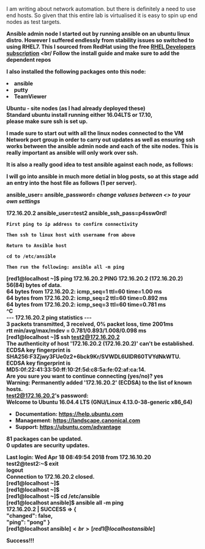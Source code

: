 I am writing about network automation. but there is definitely a need
to use end hosts. So given that this entire lab is virtualised it is
easy to spin up end nodes as test targets. 

<b>Ansible admin node<b>
I started out by running ansible on an ubuntu linux distro. However I
suffered endlessly from stability issues so switched to using RHEL7.
This I sourced from RedHat using the free 
<a href="https://developers.redhat.com/blog/2016/03/31/no-cost-rhel-developer-subscription-now-available/">RHEL Developers 
subscription</a>
<br/
Follow the install guide and make sure to add the dependent repos
   
I also installed the following packages onto this node:
<li>ansible</li>
<li>putty</li>
<li>TeamViewer</li>
    
<b>Ubuntu</b> - site nodes (as I had already deployed these)<br>
Standard ubuntu install running either 16.04LTS or 17.10, <br>
please make sure ssh is set up.

I made sure to start out with all the linux nodes connected to the
VM Network port group in order to carry out updates as well as ensuring
ssh works between the ansible admin node and each of the site nodes. 
This is really important as ansible will only work over ssh.
 
 It is also a really good idea to test ansible against each node, as
 follows:
 
 I will go into ansible in much more detial in blog posts, so at this stage 
 add an entry into the host file as follows (1 per server).
 
 <ip address> ansible_user=<username> ansible_password=<password>
 <i>change valuses between <> to your own settings</i>
    
 172.16.20.2 ansible_user=test2 ansible_ssh_pass=p4ssw0rd!
    
    First ping to ip address to confirm connectivity
    
    Then ssh to linux host with username from above
    
    Return to Ansible host
    
    cd to /etc/ansible
    
    Then run the following: ansible all -m ping

[red1@localhost ~]$ ping 172.16.20.2<b>
PING 172.16.20.2 (172.16.20.2) 56(84) bytes of data.<br>
64 bytes from 172.16.20.2: icmp_seq=1 ttl=60 time=1.00 ms<br>
64 bytes from 172.16.20.2: icmp_seq=2 ttl=60 time=0.892 ms<br>
64 bytes from 172.16.20.2: icmp_seq=3 ttl=60 time=0.781 ms<br>
^C<br>
--- 172.16.20.2 ping statistics ---<br>
3 packets transmitted, 3 received, 0% packet loss, time 2001ms<br>
rtt min/avg/max/mdev = 0.781/0.893/1.008/0.098 ms<br>
[red1@localhost ~]$ ssh test2@172.16.20.2<br>
The authenticity of host '172.16.20.2 (172.16.20.2)' can't be established.<br>
ECDSA key fingerprint is SHA256:F3Zjwy3FUe0z2+6bck9Kr/SVWDL6UlDR60TVYdNkWTU.<br>
ECDSA key fingerprint is MD5:0f:22:41:33:50:ff:10:2f:5d:c8:5a:fe:02:af:ca:14.<br>
Are you sure you want to continue connecting (yes/no)? yes<br>
Warning: Permanently added '172.16.20.2' (ECDSA) to the list of known hosts.<br>
test2@172.16.20.2's password: <br>
Welcome to Ubuntu 16.04.4 LTS (GNU/Linux 4.13.0-38-generic x86_64)

 * Documentation:  https://help.ubuntu.com
 * Management:     https://landscape.canonical.com
 * Support:        https://ubuntu.com/advantage

81 packages can be updated.<br>
0 updates are security updates.

Last login: Wed Apr 18 08:49:54 2018 from 172.16.10.20<br>
test2@test2:~$ exit<br>
logout<br>
Connection to 172.16.20.2 closed.<br>
[red1@localhost ~]$ <br>
[red1@localhost ~]$ <br>
[red1@localhost ~]$ cd /etc/ansible<br>
[red1@localhost ansible]$ ansible all -m ping<br>
172.16.20.2 | SUCCESS => {<br>
    "changed": false, <br>
    "ping": "pong"
}<br>
[red1@localhost ansible]$<br> 
[red1@localhost ansible]$ <br>

Success!!!
